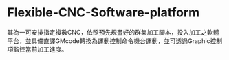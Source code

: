 # Flexible-CNC-Software-platform
其為一可安排指定複數CNC，依照預先規畫好的群集加工腳本，投入加工之軟體平台，並具備直譯GMcode轉換為運動控制命令機台運動，並可透過Graphic控制項監控當前加工進度。
